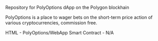Repository for PolyOptions dApp on the Polygon blockhain

PolyOptions is a place to wager bets on the short-term price action of various cryptocurrencies, commission free.

HTML - PolyOptions/WebApp
Smart Contract - N/A